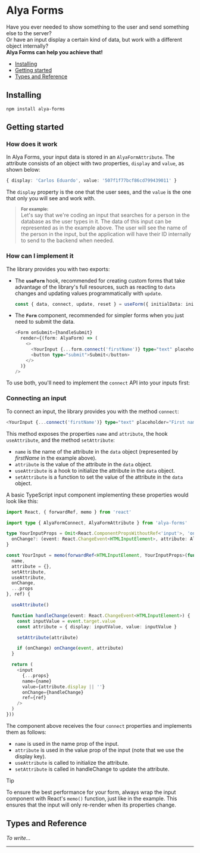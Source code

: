 # Alya Forms

Have you ever needed to show something to the user and send something else to the server?
<br>
Or have an input display a certain kind of data, but work with a different object internally?
<br>
**Alya Forms can help you achieve that!**

- [Installing](#installing)
- [Getting started](#getting-started)
- [Types and Reference](#types-and-reference)

## Installing

```
npm install alya-forms
```

## Getting started

### How does it work

In Alya Forms, your input data is stored in an ```AlyaFormAttribute```. The attribute consists of an object with two properties, ```display``` and ```value```, as shown below:

```typescript
{ display: 'Carlos Eduardo', value: '507f1f77bcf86cd799439011' } 
```

The ```display``` property is the one that the user sees, and the ```value``` is the one that only you will see and work with.

> <sup>**For example:**</sup><br>
> Let's say that we're coding an input that searches for a person in the database as the user types in it. The data of this input can be represented as in the example above. The user will see the name of the person in the input, but the application will have their ID internally to send to the backend when needed.

### How can I implement it

The library provides you with two exports:

- The **```useForm```** hook, recommended for creating custom forms that take advantage of the library's full resources, such as reacting to ```data``` changes and updating values programmatically with ```update```.

  ```typescript
  const { data, connect, update, reset } = useForm({ initialData: initialData })
  ```

- The **```Form```** component, recommended for simpler forms when you just need to submit the data.

  ```typescript
  <Form onSubmit={handleSubmit}
    render={(form: AlyaForm) => (
      <>
        <YourInput {...form.connect('firstName')} type="text" placeholder="First name"/>
        <button type="submit">Submit</button>
      </>
    )}
  />
  ```

To use both, you'll need to implement the ```connect``` API into your inputs first:

### Connecting an input

To connect an input, the library provides you with the method ```connect```:

```typescript
<YourInput {...connect('firstName')} type="text" placeholder="First name"/>
```

This method exposes the properties ```name``` and ```attribute```, the hook ```useAttribute```, and the method ```setAttribute```:

- ```name``` is the name of the attribute in the ```data``` object (represented by *firstName* in the example above).
- ```attribute``` is the value of the attribute in the ```data``` object.
- ```useAttribute``` is a hook to initialize the attribute in the ```data``` object.
- ```setAttribute``` is a function to set the value of the attribute in the ```data``` object.

A basic TypeScript input component implementing these properties would look like this:

```typescript
import React, { forwardRef, memo } from 'react'

import type { AlyaFormConnect, AlyaFormAttribute } from 'alya-forms'

type YourInputProps = Omit<React.ComponentPropsWithoutRef<'input'>, 'onChange'> & AlyaFormConnect & {
  onChange?: (event: React.ChangeEvent<HTMLInputElement>, attribute: AlyaFormAttribute) => void
}

const YourInput = memo(forwardRef<HTMLInputElement, YourInputProps>(function ({
  name,
  attribute = {},
  setAttribute,
  useAttribute,
  onChange,
  ...props
}, ref) {

  useAttribute()

  function handleChange(event: React.ChangeEvent<HTMLInputElement>) {
    const inputValue = event.target.value
    const attribute = { display: inputValue, value: inputValue }

    setAttribute(attribute)

    if (onChange) onChange(event, attribute)
  }

  return (
    <input
      {...props}
      name={name}
      value={attribute.display || ''}
      onChange={handleChange}
      ref={ref}
    />
  )
}))
```

The component above receives the four ```connect``` properties and implements them as follows:

- ```name``` is used in the name prop of the input.
- ```attribute``` is used in the value prop of the input (note that we use the display key).
- ```useAttribute``` is called to initialize the attribute.
- ```setAttribute``` is called in handleChange to update the attribute.

> [!TIP]
> To ensure the best performance for your form, always wrap the input component with React's ```memo()``` function, just like in the example. This ensures that the input will only re-render when its properties change.

## Types and Reference

*To write...*

---